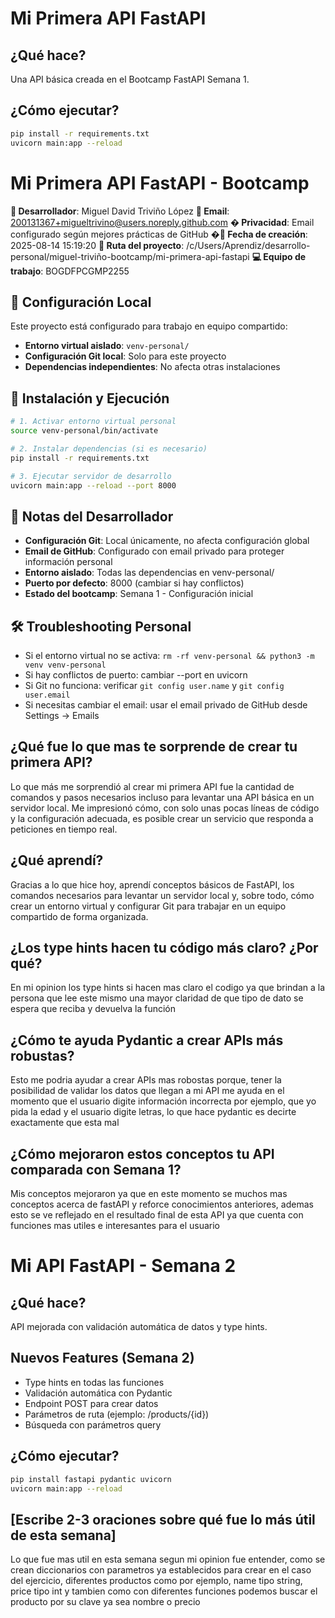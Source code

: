 # Mi Primera API FastAPI

## ¿Qué hace?

Una API básica creada en el Bootcamp FastAPI Semana 1.

## ¿Cómo ejecutar?

```bash
pip install -r requirements.txt
uvicorn main:app --reload
```

# Mi Primera API FastAPI - Bootcamp

**👤 Desarrollador**: Miguel David Triviño López
**📧 Email**: 200131367+migueltrivino@users.noreply.github.com
**� Privacidad**: Email configurado según mejores prácticas de GitHub
**�📅 Fecha de creación**: 2025-08-14 15:19:20
**📂 Ruta del proyecto**: /c/Users/Aprendiz/desarrollo-personal/miguel-triviño-bootcamp/mi-primera-api-fastapi
**💻 Equipo de trabajo**: BOGDFPCGMP2255

## 🔧 Configuración Local

Este proyecto está configurado para trabajo en equipo compartido:

- **Entorno virtual aislado**: `venv-personal/`
- **Configuración Git local**: Solo para este proyecto
- **Dependencias independientes**: No afecta otras instalaciones

## 🚀 Instalación y Ejecución

```bash
# 1. Activar entorno virtual personal
source venv-personal/bin/activate

# 2. Instalar dependencias (si es necesario)
pip install -r requirements.txt

# 3. Ejecutar servidor de desarrollo
uvicorn main:app --reload --port 8000
```

## 📝 Notas del Desarrollador

- **Configuración Git**: Local únicamente, no afecta configuración global
- **Email de GitHub**: Configurado con email privado para proteger información personal
- **Entorno aislado**: Todas las dependencias en venv-personal/
- **Puerto por defecto**: 8000 (cambiar si hay conflictos)
- **Estado del bootcamp**: Semana 1 - Configuración inicial

## 🛠️ Troubleshooting Personal

- Si el entorno virtual no se activa: `rm -rf venv-personal && python3 -m venv venv-personal`
- Si hay conflictos de puerto: cambiar --port en uvicorn
- Si Git no funciona: verificar `git config user.name` y `git config user.email`
- Si necesitas cambiar el email: usar el email privado de GitHub desde Settings → Emails

## ¿Qué fue lo que mas te sorprende de crear tu primera API?

Lo que más me sorprendió al crear mi primera API fue la cantidad de comandos y pasos necesarios incluso para levantar una API básica en un servidor local. Me impresionó cómo, con solo unas pocas líneas de código y la configuración adecuada, es posible crear un servicio que responda a peticiones en tiempo real.


## ¿Qué aprendí?

Gracias a lo que hice hoy, aprendí conceptos básicos de FastAPI, los comandos necesarios para levantar un servidor local y, sobre todo, cómo crear un entorno virtual y configurar Git para trabajar en un equipo compartido de forma organizada.   

## ¿Los type hints hacen tu código más claro? ¿Por qué?

En mi opinion los type hints si hacen mas claro el codigo ya que brindan a la persona que lee este mismo una mayor claridad de que tipo de dato se espera que reciba y devuelva la función 

## ¿Cómo te ayuda Pydantic a crear APIs más robustas?

Esto me podria ayudar a crear APIs mas robostas porque, tener la posibilidad de validar los datos que llegan a mi API me ayuda en el momento que el usuario digite información incorrecta por ejemplo, que yo pida la edad y el usuario digite letras, lo que hace pydantic es decirte exactamente que esta mal 

## ¿Cómo mejoraron estos conceptos tu API comparada con Semana 1?

Mis conceptos mejoraron ya que en este momento se muchos mas conceptos acerca de fastAPI y reforce conocimientos anteriores, ademas esto se ve reflejado en el resultado final de esta API ya que cuenta con funciones mas utiles e interesantes para el usuario

# Mi API FastAPI - Semana 2

## ¿Qué hace?

API mejorada con validación automática de datos y type hints.

## Nuevos Features (Semana 2)

- Type hints en todas las funciones
- Validación automática con Pydantic
- Endpoint POST para crear datos
- Parámetros de ruta (ejemplo: /products/{id})
- Búsqueda con parámetros query

## ¿Cómo ejecutar?

```bash
pip install fastapi pydantic uvicorn
uvicorn main:app --reload
```

## [Escribe 2-3 oraciones sobre qué fue lo más útil de esta semana]

Lo que fue mas util en esta semana segun mi opinion fue entender, como se crean diccionarios con parametros ya establecidos para crear en el caso del ejercicio, diferentes productos como por ejemplo, name tipo string, price tipo int y tambien como con diferentes funciones podemos buscar el producto por su clave ya sea nombre o precio 